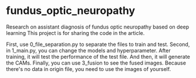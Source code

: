 # fundus_optic_neuropathy
Research on assistant diagnosis of fundus optic neuropathy based on deep learning 
This project is for sharing the code in the article.

First, use 0_file_separation.py to separate the files to train and test.
Second, in 1_main.py, you can change the models and hyperparameter.
After training, it will test the performance of the test file. And then, it will generate the CAMs.
Finally, you can use 3_fusion to see the fused images.
Because there's no data in origin file, you need to use the images of yourself.
